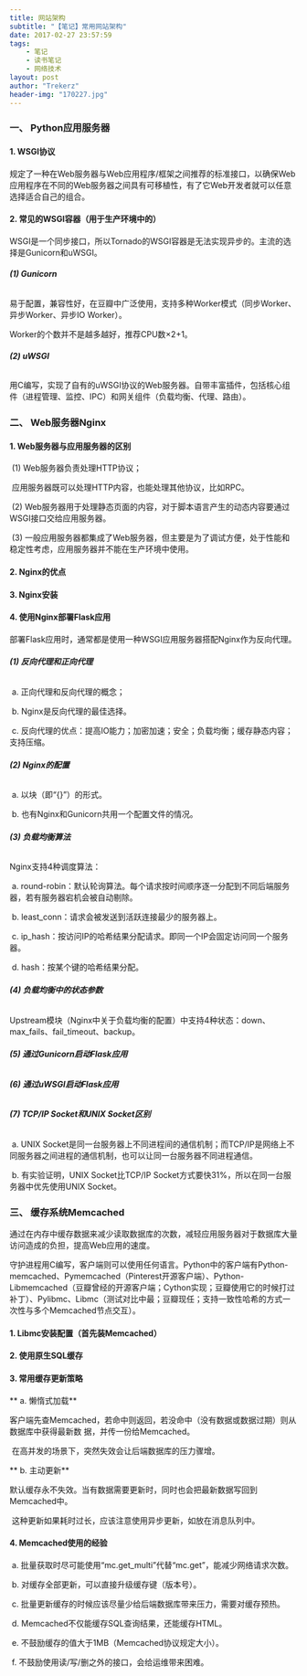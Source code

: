 ```yaml
---
title: 网站架构
subtitle: "【笔记】常用网站架构"
date: 2017-02-27 23:57:59
tags: 
	- 笔记
	- 读书笔记
	- 网络技术
layout: post
author: "Trekerz"
header-img: "170227.jpg"
---
```




### **一、 Python应用服务器**

#### **1.    WSGI协议**

规定了一种在Web服务器与Web应用程序/框架之间推荐的标准接口，以确保Web应用程序在不同的Web服务器之间具有可移植性，有了它Web开发者就可以任意选择适合自己的组合。

#### **2.    常见的WSGI容器（用于生产环境中的）**

WSGI是一个同步接口，所以Tornado的WSGI容器是无法实现异步的。主流的选择是Gunicorn和uWSGI。

###### **(1)  Gunicorn**

易于配置，兼容性好，在豆瓣中广泛使用，支持多种Worker模式（同步Worker、异步Worker、异步IO Worker）。

Worker的个数并不是越多越好，推荐CPU数×2+1。

###### **(2)  uWSGI**

用C编写，实现了自有的uWSGI协议的Web服务器。自带丰富插件，包括核心组件（进程管理、监控、IPC）和网关组件（负载均衡、代理、路由）。

### **二、 Web服务器Nginx**

#### **1.    Web服务器与应用服务器的区别**

​	(1)  Web服务器负责处理HTTP协议；

​		应用服务器既可以处理HTTP内容，也能处理其他协议，比如RPC。

​	(2)  Web服务器用于处理静态页面的内容，对于脚本语言产生的动态内容要通过WSGI接口交给应用服务器。

​	(3)  一般应用服务器都集成了Web服务器，但主要是为了调试方便，处于性能和稳定性考虑，应用服务器并不能在生产环境中使用。

#### **2.    Nginx的优点**

#### **3.    Nginx安装**

#### **4.    使用Nginx部署Flask应用**

部署Flask应用时，通常都是使用一种WSGI应用服务器搭配Nginx作为反向代理。

###### **(1)  反向代理和正向代理**

​	a.    正向代理和反向代理的概念；

​	b.    Nginx是反向代理的最佳选择。

​	c.    反向代理的优点：提高IO能力；加密加速；安全；负载均衡；缓存静态内容；支持压缩。

###### **(2)  Nginx的配置**

​	a.    以块（即“{}”）的形式。

​	b.    也有Nginx和Gunicorn共用一个配置文件的情况。

###### **(3)  负载均衡算法**

Nginx支持4种调度算法：

​	a.    round-robin：默认轮询算法。每个请求按时间顺序逐一分配到不同后端服务器，若有服务器宕机会被自动剔除。

​	b.    least_conn：请求会被发送到活跃连接最少的服务器上。

​	c.    ip_hash：按访问IP的哈希结果分配请求。即同一个IP会固定访问同一个服务器。

​	d.    hash：按某个键的哈希结果分配。

###### **(4)  负载均衡中的状态参数**

Upstream模块（Nginx中关于负载均衡的配置）中支持4种状态：down、max_fails、fail_timeout、backup。

###### **(5)  通过Gunicorn启动Flask应用**

###### **(6)  通过uWSGI启动Flask应用**

###### **(7)  TCP/IP Socket和UNIX Socket区别**

​	a.    UNIX Socket是同一台服务器上不同进程间的通信机制；而TCP/IP是网络上不同服务器之间进程的通信机制，也可以让同一台服务器不同进程通信。

​	b.    有实验证明，UNIX Socket比TCP/IP Socket方式要快31%，所以在同一台服务器中优先使用UNIX Socket。

### **三、 缓存系统Memcached**

通过在内存中缓存数据来减少读取数据库的次数，减轻应用服务器对于数据库大量访问造成的负担，提高Web应用的速度。

守护进程用C编写，客户端则可以使用任何语言。Python中的客户端有Python-memcached、Pymemcached（Pinterest开源客户端）、Python-Libmemcached（豆瓣曾经的开源客户端；Cython实现；豆瓣使用它的时候打过补丁）、Pylibmc、Libmc（测试对比中最；豆瓣现任；支持一致性哈希的方式一次性与多个Memcached节点交互）。

#### **1.    Libmc安装配置（首先装Memcached）**

#### **2.    使用原生SQL缓存**

#### **3.    常用缓存更新策略**

**	a.    懒惰式加载**

​		客户端先查Memcached，若命中则返回，若没命中（没有数据或数据过期）则从数据库中获得最新数		据，并传一份给Memcached。

​		在高并发的场景下，突然失效会让后端数据库的压力骤增。

**	b.    主动更新**

​		默认缓存永不失效。当有数据需要更新时，同时也会把最新数据写回到Memcached中。

​		这种更新如果耗时过长，应该注意使用异步更新，如放在消息队列中。

#### **4.    Memcached使用的经验**

​	a.    批量获取时尽可能使用“mc.get_multi”代替“mc.get”，能减少网络请求次数。

​	b.    对缓存全部更新，可以直接升级缓存键（版本号）。

​	c.    批量更新缓存的时候应该尽量少给后端数据库带来压力，需要对缓存预热。

​	d.    Memcached不仅能缓存SQL查询结果，还能缓存HTML。

​	e.    不鼓励缓存的值大于1MB（Memcached协议规定大小）。

​	f.     不鼓励使用读/写/删之外的接口，会给运维带来困难。

<br/>
